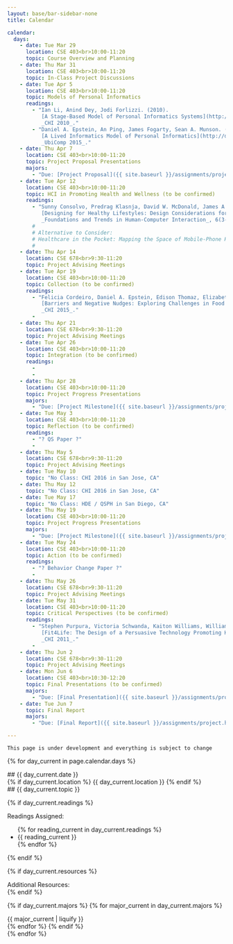 ```yaml
---
layout: base/bar-sidebar-none
title: Calendar

calendar:
  days:
    - date: Tue Mar 29
      location: CSE 403<br>10:00-11:20
      topic: Course Overview and Planning
    - date: Thu Mar 31
      location: CSE 403<br>10:00-11:20
      topic: In-Class Project Discussions
    - date: Tue Apr 5
      location: CSE 403<br>10:00-11:20
      topic: Models of Personal Informatics
      readings: 
        - "Ian Li, Anind Dey, Jodi Forlizzi. (2010).
           [A Stage-Based Model of Personal Informatics Systems](http://dx.doi.org/10.1145/1753326.1753409).
           _CHI 2010_."
        - "Daniel A. Epstein, An Ping, James Fogarty, Sean A. Munson. (2015).
           [A Lived Informatics Model of Personal Informatics](http://dx.doi.org/10.1145/2750858.2804250).
           _UbiComp 2015_."
    - date: Thu Apr 7
      location: CSE 403<br>10:00-11:20
      topic: Project Proposal Presentations
      majors:
        - "Due: [Project Proposal]({{ site.baseurl }}/assignments/project.html#proposal)"
    - date: Tue Apr 12
      location: CSE 403<br>10:00-11:20
      topic: HCI in Promoting Health and Wellness (to be confirmed)
      readings: 
        - "Sunny Consolvo, Predrag Klasnja, David W. McDonald, James A. Landay. (2014). 
           [Designing for Healthy Lifestyles: Design Considerations for Mobile Technologies to Encourage Consumer Health and Wellness](http://dx.doi.org/10.1561/1100000040).
           _Foundations and Trends in Human-Computer Interaction_, 6(3-4), 167-315."
        #
        # Alternative to Consider: 
        # Healthcare in the Pocket: Mapping the Space of Mobile-Phone Health Interventions
        #
    - date: Thu Apr 14
      location: CSE 678<br>9:30-11:20
      topic: Project Advising Meetings
    - date: Tue Apr 19
      location: CSE 403<br>10:00-11:20
      topic: Collection (to be confirmed)
      readings:
        - "Felicia Cordeiro, Daniel A. Epstein, Edison Thomaz, Elizabeth Bales, Arvind K. Jagannathan, Gregory D. Abowd, James Fogarty. (2015).
           [Barriers and Negative Nudges: Exploring Challenges in Food Journaling](http://dx.doi.org/10.1145/2702123.2702155).
           _CHI 2015_."
        -
    - date: Thu Apr 21
      location: CSE 678<br>9:30-11:20
      topic: Project Advising Meetings
    - date: Tue Apr 26
      location: CSE 403<br>10:00-11:20
      topic: Integration (to be confirmed)
      readings: 
        - 
        -
    - date: Thu Apr 28
      location: CSE 403<br>10:00-11:20
      topic: Project Progress Presentations
      majors:
        - "Due: [Project Milestone]({{ site.baseurl }}/assignments/project.html#milestone)"
    - date: Tue May 3
      location: CSE 403<br>10:00-11:20
      topic: Reflection (to be confirmed)
      readings: 
        - "? QS Paper ?"
        -
    - date: Thu May 5
      location: CSE 678<br>9:30-11:20
      topic: Project Advising Meetings
    - date: Tue May 10
      topic: "No Class: CHI 2016 in San Jose, CA"
    - date: Thu May 12
      topic: "No Class: CHI 2016 in San Jose, CA"
    - date: Tue May 17
      topic: "No Class: HDE / QSPH in San Diego, CA"
    - date: Thu May 19
      location: CSE 403<br>10:00-11:20
      topic: Project Progress Presentations
      majors:
        - "Due: [Project Milestone]({{ site.baseurl }}/assignments/project.html#milestone)"
    - date: Tue May 24
      location: CSE 403<br>10:00-11:20
      topic: Action (to be confirmed)
      readings: 
        - "? Behavior Change Paper ?"
        -
    - date: Thu May 26
      location: CSE 678<br>9:30-11:20
      topic: Project Advising Meetings
    - date: Tue May 31
      location: CSE 403<br>10:00-11:20
      topic: Critical Perspectives (to be confirmed)
      readings: 
        - "Stephen Purpura, Victoria Schwanda, Kaiton Williams, William Stubler, Phoebe Sengers. (2011).
           [Fit4Life: The Design of a Persuasive Technology Promoting Healthy Behavior and Ideal Weight](http://dx.doi.org/10.1145/1978942.1979003).
           _CHI 2011_."
        -
    - date: Thu Jun 2
      location: CSE 678<br>9:30-11:20
      topic: Project Advising Meetings
    - date: Mon Jun 6
      location: CSE 403<br>10:30-12:20
      topic: Final Presentations (to be confirmed)
      majors:
        - "Due: [Final Presentation]({{ site.baseurl }}/assignments/project.html#final-presentation)"
    - date: Tue Jun 7
      topic: Final Report
      majors:
        - "Due: [Final Report]({{ site.baseurl }}/assignments/project.html#final-report)"

---
```


` This page is under development and everything is subject to change `

<html>
<div class="calendar">

{% for day_current in page.calendar.days %}
<!----- Day ----->
<div class="row">
<!----- Left Column ----->
<div class="col-md-2" markdown="block">
## {{ day_current.date }}

<div class="directions" markdown="block">
{% if day_current.location %}
{{ day_current.location }}
{% endif %}
</div>

</div>
<!----- End Left Column ----->
<!----- Right Column ----->
<div class="col-md-10 calcontent" markdown="block">
## {{ day_current.topic }}

<!----- Readings ----->
{% if day_current.readings %}
<div class="directions" markdown="block">
Readings Assigned:
</div>
<ul class="paper" markdown="block">
{% for reading_current in day_current.readings %}
<li class="paper" markdown="block">
{{ reading_current }}
</li>
{% endfor %}
</ul>
{% endif %}

<!----- Resources ----->
{% if day_current.resources %}
<div class="directions" markdown="block">
Additional Resources:
</div>
{% endif %}

<!----- Majors ----->
{% if day_current.majors %}
{% for major_current in day_current.majors %}
<div class="major" markdown="block">
{{ major_current | liquify }}
</div>
{% endfor %}
{% endif %}

</div>
<!----- End Right Column ----->
</div>
<!----- End Day ----->
{% endfor %}

</div>
</html>
